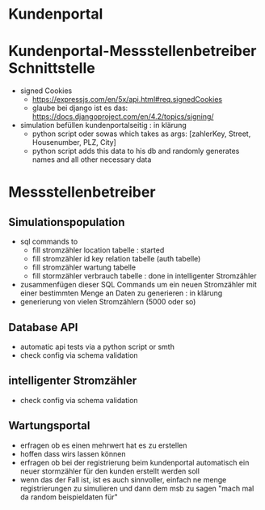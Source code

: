 # Kundenportal
# Kundenportal-Messstellenbetreiber Schnittstelle
- signed Cookies
  - https://expressjs.com/en/5x/api.html#req.signedCookies
  - glaube bei django ist es das: https://docs.djangoproject.com/en/4.2/topics/signing/
- simulation befüllen kundenportalseitig : in klärung
  - python script oder sowas which takes as args: [zahlerKey, Street, Housenumber, PLZ, City]
  - python script adds this data to his db and randomly generates names and all other necessary data
# Messstellenbetreiber
## Simulationspopulation
- sql commands to
  - fill stromzähler location tabelle : started
  - fill stromzähler id key relation tabelle (auth tabelle)
  - fill stromzähler wartung tabelle
  - fill stormzähler verbrauch tabelle : done in intelligenter Stromzähler
- zusammenfügen dieser SQL Commands um ein neuen Stromzähler mit einer bestimmten Menge an Daten zu generieren : in klärung
- generierung von vielen Stromzählern (5000 oder so)
## Database API 
- automatic api tests via a python script or smth
- check config via schema validation
## intelligenter Stromzähler
- check config via schema validation
## Wartungsportal
- erfragen ob es einen mehrwert hat es zu erstellen
- hoffen dass wirs lassen können
- erfragen ob bei der registrierung beim kundenportal automatisch ein neuer stormzähler für den kunden erstellt werden soll
- wenn das der Fall ist, ist es auch sinnvoller, einfach ne menge registrierungen zu simulieren und dann dem msb zu sagen "mach mal da random beispieldaten für"